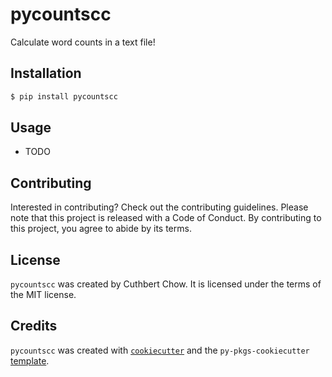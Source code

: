 # pycountscc

Calculate word counts in a text file!

## Installation

```bash
$ pip install pycountscc
```

## Usage

- TODO

## Contributing

Interested in contributing? Check out the contributing guidelines. Please note that this project is released with a Code of Conduct. By contributing to this project, you agree to abide by its terms.

## License

`pycountscc` was created by Cuthbert Chow. It is licensed under the terms of the MIT license.

## Credits

`pycountscc` was created with [`cookiecutter`](https://cookiecutter.readthedocs.io/en/latest/) and the `py-pkgs-cookiecutter` [template](https://github.com/py-pkgs/py-pkgs-cookiecutter).

